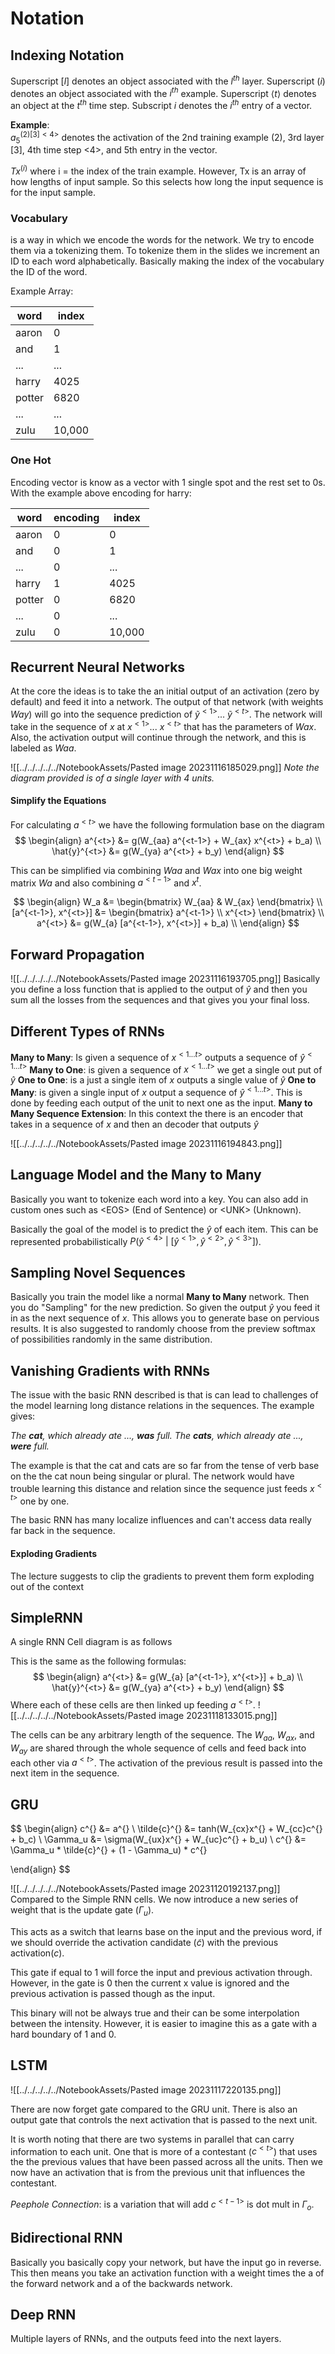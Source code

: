 
# Notation

## Indexing Notation
Superscript $[l]$ denotes an object associated with the $l^{th}$ layer. 
Superscript $(i)$ denotes an object associated with the $i^{th}$ example. 
Superscript $\langle t \rangle$ denotes an object at the $t^{th}$ time 
step. 
Subscript $i$ denotes the $i^{th}$ entry of a vector.

**Example**:  
$a^{(2)[3]<4>}_5$ denotes the activation of the 2nd training example (2), 3rd layer [3], 4th time step <4>, and 5th entry in the vector.

$Tx^{(i)}$
where i = the index of the train example. However, Tx is an array of how lengths of input sample. So this selects how long the input sequence is for the input sample.

### Vocabulary
 is a way in which we encode the words for the network. We try to encode them via a tokenizing them. To tokenize them in the slides we increment an ID to each word alphabetically. Basically making the index of the vocabulary the ID of the word.

Example Array:

|word   |index|
|--------|-----|
| aaron  | 0   |
| and    | 1   |
| ...    | ... |
| harry  | 4025|
| potter | 6820|
| ...    | ... |
| zulu   | 10,000 |

### **One Hot**
Encoding vector is know as a vector with 1 single spot and the rest set to 0s.
With the example above encoding for harry:

| word   | encoding | index |
| ------ | -------- | ----- |
| aaron  |  0  | 0           |
| and    |  0  | 1           |
| ...    |  0  | ...         |
| harry  |  1  | 4025        |
| potter |  0  | 6820        |
| ...    |  0  | ...         |
| zulu   |  0  | 10,000      |


## Recurrent Neural Networks

At the core the ideas is to take the an initial output of an activation (zero by default) and feed it into a network. The output of that network (with weights $Way$) will go into the sequence prediction of $\tilde{y}^{<1>}$... $\tilde{y}^{<t>}$. The network will take in the sequence of $x$ at $x^{<1>}$... $x^{<t>}$ that has the parameters of $Wax$. Also, the activation output will continue through the network, and this is labeled as $Waa$. 


![[../../../../../NotebookAssets/Pasted image 20231116185029.png]]
_Note the diagram provided is of a single layer with 4 units._
#### Simplify the Equations
For calculating $a^{<t>}$ we have the following formulation base on the diagram
$$
\begin{align}
a^{<t>} &= g(W_{aa} a^{<t-1>} + W_{ax} x^{<t>} + b_a) \\
\hat{y}^{<t>} &= g(W_{ya} a^{<t>} + b_y)
\end{align}
$$

This can be simplified via combining $Waa$ and $Wax$ into one big weight matrix $Wa$ and also combining $a^{<t-1>}$ and $x^{t}$. 

$$
\begin{align}
W_a &= \begin{bmatrix} W_{aa} & W_{ax} \end{bmatrix} \\
[a^{<t-1>}, x^{<t>}] &=
\begin{bmatrix}
a^{<t-1>} \\
x^{<t>}
\end{bmatrix} \\
a^{<t>} &= g(W_{a} [a^{<t-1>}, x^{<t>}] + b_a) \\
\end{align}
$$
## Forward Propagation
![[../../../../../NotebookAssets/Pasted image 20231116193705.png]]
Basically you define a loss function that is applied to the output of $\hat{y}$ and then you sum all the losses from the sequences and that gives you your final loss.

## Different Types of RNNs

**Many to Many**: Is given a sequence of $x^{<1 ... t>}$ outputs a sequence of $\hat{y}^{<1...t>}$
**Many to One**: is given a sequence of $x^{<1 ... t>}$ we get a single out put of $\hat{y}$
**One to One**: is a just a single item of $x$ outputs a single value of $\hat{y}$
**One to Many**: is given a single input of $x$ output a sequence of $\hat{y}^{<1...t>}$. This is done by feeding each output of the unit to next one as the input. 
**Many to Many Sequence Extension**: In this context the there is an encoder that takes in a sequence of $x$ and then an decoder that outputs $\hat{y}$

![[../../../../../NotebookAssets/Pasted image 20231116194843.png]]
## Language Model and the Many to Many

Basically you want to tokenize each word into a key. You can also add in custom ones such as \<EOS> (End of Sentence) or \<UNK> (Unknown). 

Basically the goal of the model is to predict the $\hat{y}$ of each item. This can be represented probabilistically $P(\hat{y}^{<4>}\ |\ [\hat{y}^{<1>}, \hat{y}^{<2>}, \hat{y}^{<3>}])$. 

## Sampling Novel Sequences
Basically you train the model like a normal **Many to Many** network. Then you do "Sampling" for the new prediction. So given the output $\hat{y}$ you feed it in as the next sequence of $x$. This allows you to generate base on pervious results. It is also suggested to randomly choose from the preview softmax of possibilities randomly in the same distribution. 

## Vanishing Gradients with RNNs
The issue with the basic RNN described is that is can lead to challenges of the model learning long distance relations in the sequences. The example gives:

*The **cat**, which already ate ..., **was** full.
The **cats**, which already ate ..., **were** full.*

The example is that the cat and cats are so far from the tense of verb base on the the cat noun being singular or plural. The network would have trouble learning this distance and relation since the sequence just feeds $x^{<t>}$ one by one. 

The basic RNN has many localize influences and can't access data really far back in the sequence. 

#### Exploding Gradients 
The lecture suggests to clip the gradients to prevent them form exploding out of the context

## SimpleRNN
A single RNN Cell diagram is as follows

This is the same as the following formulas:
$$
\begin{align}
a^{<t>} &= g(W_{a} [a^{<t-1>}, x^{<t>}] + b_a) \\
\hat{y}^{<t>} &= g(W_{ya} a^{<t>} + b_y)
\end{align}
$$
Where each of these cells are then linked up feeding $a^{<t>}$. 
![[../../../../../NotebookAssets/Pasted image 20231118133015.png]]

The cells can be any arbitrary length of the sequence. The $W_{aa}$, $W_{ax}$, and $W_{ay}$ are shared through the whole sequence of cells and feed back into each other via $a^{<t>}$. The activation of the previous result is passed into the next item in the sequence. 

## GRU


$$
\begin{align}
c^{<t>} &= a^{<t>} \\
\tilde{c}^{<t>} &= tanh(W_{cx}x^{<t>} + W_{cc}c^{<t-1>} + b_c) \\
\Gamma_u &= \sigma(W_{ux}x^{<t>} + W_{uc}c^{<t-1>} + b_u) \\
c^{<t>} &= \Gamma_u * \tilde{c}^{<t>} + (1 - \Gamma_u) * c^{<t-1>}

\end{align}
$$

![[../../../../../NotebookAssets/Pasted image 20231120192137.png]]
Compared to the Simple RNN cells. We now introduce a new series of weight that is the update gate ($\Gamma_u$).

This acts as a switch that learns base on the input and the previous word, if we should override the activation candidate ($\tilde{c}$) with the previous activation($c$). 

This gate if equal to 1 will force the input and previous activation through. However, in the gate is 0 then the current x value is ignored and the previous activation is passed though as the input. 

This binary will not be always true and their can be some interpolation between the intensity. However, it is easier to imagine this as a gate with a hard boundary of 1 and 0.

## LSTM
![[../../../../../NotebookAssets/Pasted image 20231117220135.png]]

There are now forget gate compared to the GRU unit. There is also an output gate that controls the next activation that is passed to the next unit. 

It is worth noting that there are two systems in parallel that can carry information to each unit. One that is more of a contestant ($c^{<t>}$) that uses the the previous values that have been passed across all the units. Then we now have an activation that is from the previous unit that influences the contestant. 

_Peephole Connection_: is a variation that will add $c^{<t-1>}$ is dot mult in $\Gamma_o$.

## Bidirectional RNN
Basically you basically copy your network, but have the input go in reverse. This then means you take an activation function with a weight times the a of the forward network and a of the backwards network. 

## Deep RNN
Multiple layers of RNNs, and the outputs feed into the next layers. 
